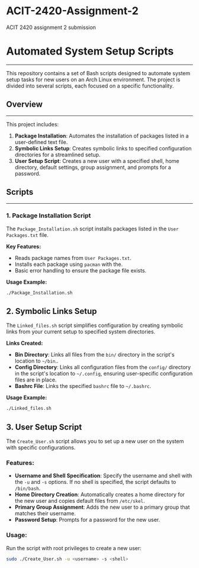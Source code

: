 # ACIT-2420-Assignment-2
ACIT 2420 assignment 2 submission

# Automated System Setup Scripts
---

This repository contains a set of Bash scripts designed to automate system setup tasks for new users on an Arch Linux environment. The project is divided into several scripts, each focused on a specific functionality. 

## Overview
---

This project includes:
1. **Package Installation**: Automates the installation of packages listed in a user-defined text file.
2. **Symbolic Links Setup**: Creates symbolic links to specified configuration directories for a streamlined setup.
3. **User Setup Script**: Creates a new user with a specified shell, home directory, default settings, group assignment, and prompts for a password.


## Scripts
---

### 1. Package Installation Script
The `Package_Installation.sh` script installs packages listed in the `User Packages.txt` file.

**Key Features:**
- Reads package names from `User Packages.txt`.
- Installs each package using `pacman` with the.
- Basic error handling to ensure the package file exists.

**Usage Example:**
```bash
./Package_Installation.sh
```

## 2. Symbolic Links Setup
The `Linked_files.sh` script simplifies configuration by creating symbolic links from your current setup to specified system directories.

**Links Created:**
- **Bin Directory**: Links all files from the `bin/` directory in the script's location to `~/bin`..
- **Config Directory**: Links all configuration files from the `config/` directory in the script's location to `~/.config`, ensuring user-specific configuration files are in place.
- **Bashrc File**: Links the specified `bashrc` file to `~/.bashrc`.

**Usage Example:**
```bash
./Linked_files.sh
```

## 3. User Setup Script
The `Create_User.sh` script allows you to set up a new user on the system with specific configurations.
### Features:
- **Username and Shell Specification**: Specify the username and shell with the `-u` and `-s` options. If no shell is specified, the script defaults to `/bin/bash`.
- **Home Directory Creation**: Automatically creates a home directory for the new user and copies default files from `/etc/skel`.
- **Primary Group Assignment**: Adds the new user to a primary group that matches their username.
- **Password Setup**: Prompts for a password for the new user.

### Usage:
Run the script with root privileges to create a new user:

```bash
sudo ./Create_User.sh -u <username> -s <shell>
```

